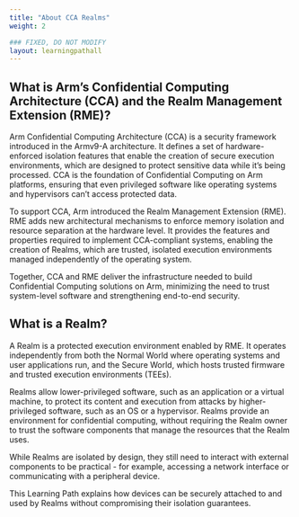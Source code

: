 ```yaml
---
title: "About CCA Realms"
weight: 2

### FIXED, DO NOT MODIFY
layout: learningpathall
---
```


## What is Arm’s Confidential Computing Architecture (CCA) and the Realm Management Extension (RME)?

Arm Confidential Computing Architecture (CCA) is a security framework introduced in the Armv9-A architecture. It defines a set of hardware-enforced isolation features that enable the creation of secure execution environments, which are designed to protect sensitive data while it’s being processed. CCA is the foundation of Confidential Computing on Arm platforms, ensuring that even privileged software like operating systems and hypervisors can’t access protected data.

To support CCA, Arm introduced the Realm Management Extension (RME). RME adds new architectural mechanisms to enforce memory isolation and resource separation at the hardware level. It provides the features and properties required to implement CCA-compliant systems, enabling the creation of Realms, which are trusted, isolated execution environments managed independently of the operating system.

Together, CCA and RME deliver the infrastructure needed to build Confidential Computing solutions on Arm, minimizing the need to trust system-level software and strengthening end-to-end security.

## What is a Realm?

A Realm is a protected execution environment enabled by RME.  It operates independently from both the Normal World where operating systems and user applications run, and the Secure World, which hosts trusted firmware and trusted execution environments (TEEs). 

Realms allow lower-privileged software, such as an application or a virtual machine, to protect its content and execution from attacks by higher-privileged software, such as an OS or a hypervisor. Realms provide an environment for confidential computing, without requiring the Realm owner to trust the software components that manage the resources that the Realm uses.

While Realms are isolated by design, they still need to interact with external components to be practical - for example, accessing a network interface or communicating with a peripheral device. 

This Learning Path explains how devices can be securely attached to and used by Realms without compromising their isolation guarantees.


